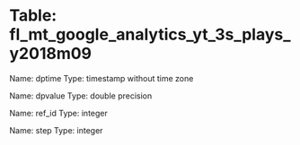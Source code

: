 Table: fl_mt_google_analytics_yt_3s_plays_y2018m09
==================================================

Name: dptime
Type: timestamp without time zone

Name: dpvalue
Type: double precision

Name: ref_id
Type: integer

Name: step
Type: integer

